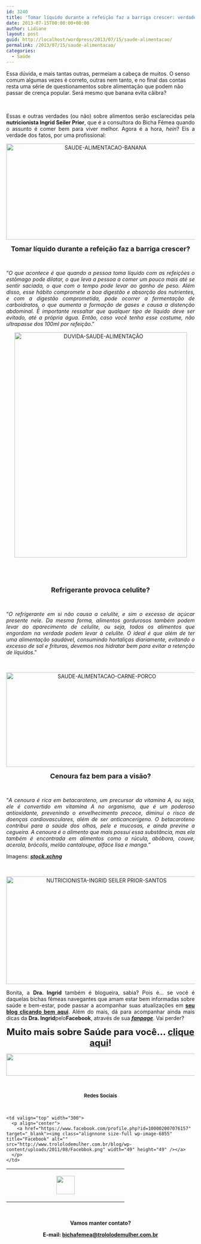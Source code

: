 ```yaml
---
id: 3240
title: 'Tomar líquido durante a refeição faz a barriga crescer: verdade ou mentira?'
date: 2013-07-15T00:00:00+00:00
author: Lidiane
layout: post
guid: http://localhost/wordpress/2013/07/15/saude-alimentacao/
permalink: /2013/07/15/saude-alimentacao/
categories:
  - Saúde
---
```

Essa dúvida, e mais tantas outras, permeiam a cabeça de muitos. O senso comum algumas vezes é correto, outras nem tanto, e no final das contas resta uma série de questionamentos sobre alimentação que podem não passar de crença popular. Será mesmo que banana evita cãibra?

&nbsp;

<p align="justify">
  Essas e outras verdades (ou não) sobre alimentos serão esclarecidas pela <strong>nutricionista Ingrid Seiler Prior</strong>, que é a consultora do Bicha Fêmea quando o assunto é comer bem para viver melhor. Agora é a hora, <em>hein</em>? Eis a verdade dos fatos, por uma profissional:
</p>

<!--more-->

<p align="center">
  <a href="http://www.trololodemulher.com.br/blog/wp-content/uploads/2013/06/SAUDE-ALIMENTACAO-BANANA.png"><img class="alignnone size-full wp-image-9580" alt="SAUDE-ALIMENTACAO-BANANA" src="http://www.trololodemulher.com.br/blog/wp-content/uploads/2013/06/SAUDE-ALIMENTACAO-BANANA.png" width="515" height="256" /></a>
</p>

<p align="center">
  <strong><span style="font-size: large;">Tomar líquido durante a refeição faz a barriga crescer?</span></strong>
</p>

&nbsp;

<p align="justify">
  “<em>O que acontece é que quando a pessoa toma líquido com as refeições o estômago pode dilatar, o que leva a pessoa a comer um pouco mais até se sentir saciada, o que com o tempo pode levar ao ganho de peso. </em><em>Além disso, esse hábito compromete a boa digestão e absorção dos nutrientes, e com a digestão comprometida, pode ocorrer a fermentação de carboidratos, o que aumenta a formação de gases e causa a distenção abdominal. </em><em>É importante ressaltar que qualquer tipo de líquido deve ser evitado, até a própria água. Então, caso você tenha esse costume, não ultrapasse dos 100ml por refeição</em>.”
</p>

<p align="center">
  <a href="http://www.trololodemulher.com.br/blog/wp-content/uploads/2013/06/DUVIDA-SAUDE-ALIMENTAÇÃO.jpg"><img class="alignnone size-full wp-image-9576" alt="DUVIDA-SAUDE-ALIMENTAÇÃO" src="http://www.trololodemulher.com.br/blog/wp-content/uploads/2013/06/DUVIDA-SAUDE-ALIMENTAÇÃO.jpg" width="461" height="600" /></a>
</p>

&nbsp;

&nbsp;

<p align="center">
  <strong><span style="font-size: large;">Refrigerante provoca celulite?</span></strong>
</p>

&nbsp;

<p align="justify">
  “<em>O refrigerante em si não causa a celulite, e sim o excesso de açúcar presente nele. Da mesma forma, alimentos gordurosos também podem levar ao aparecimento de celulite, ou seja, todos os alimentos que engordam na verdade podem levar à celulite. O ideal é que além de ter uma alimentação saudável, consumindo hortaliças diariamente, evitando o excesso de sal e frituras, devemos nos hidratar bem para evitar a retenção de líquidos</em>.”
</p>

&nbsp;

<p align="center">
  <a href="http://www.trololodemulher.com.br/blog/wp-content/uploads/2013/06/SAUDE-ALIMENTACAO-CARNE-PORCO.png"><img class="alignnone size-full wp-image-9581" alt="SAUDE-ALIMENTACAO-CARNE-PORCO" src="http://www.trololodemulher.com.br/blog/wp-content/uploads/2013/06/SAUDE-ALIMENTACAO-CARNE-PORCO.png" width="522" height="252" /></a>
</p>

<p align="center">
  <strong><span style="font-size: large;">Cenoura faz bem para a visão?</span></strong>
</p>

&nbsp;

<p align="justify">
  “<em>A cenoura é rica em betacaroteno, um precursor da vitamina A, ou seja, ele é convertido em vitamina A no organismo, que é um poderoso antioxidante, prevenindo o envelhecimento precoce, diminui o risco de doenças cardiovasculares, além de ser anticancerígeno. O betacaroteno contribui para a saúde dos olhos, pele e mucosas, e ainda previne a cegueira. A cenoura é o alimento que mais possui essa substância, mas ela também é encontrada em alimentos como a rúcula, abóbora, couve, acerola, brócolis,<strong> </strong>melão cantaloupe, alface lisa e manga.”</em>
</p>

<p align="justify">
  Imagens:<em> <strong><a href="http://www.sxc.hu/" target="_blank">stock.xchng</a></strong></em>
</p>

&nbsp;

<p align="center">
  <a href="http://www.trololodemulher.com.br/blog/wp-content/uploads/2013/06/NUTRICIONISTA-INGRID-SEILER-PRIOR-SANTOS.png"><img class="alignnone size-full wp-image-9579" alt="NUTRICIONISTA-INGRID SEILER PRIOR-SANTOS" src="http://www.trololodemulher.com.br/blog/wp-content/uploads/2013/06/NUTRICIONISTA-INGRID-SEILER-PRIOR-SANTOS.png" width="520" height="287" /></a>
</p>

<p align="justify">
  Bonita, a <strong>Dra. Ingrid</strong> também é blogueira, sabia? Pois é… se você é daquelas bichas fêmeas navegantes que amam estar bem informadas sobre saúde e bem-estar, pode passar a acompanhar suas atualizações em <a href="http://www.nutricionistaingrid.com.br/" target="_blank"><strong>seu blog clicando bem aqui</strong></a>. Além do mais, dá para acompanhar ainda mais dicas da <strong>Dra. Ingrid</strong>pelo<strong>Facebook</strong>, através de sua <strong><em><a href="http://www.facebook.com/nutri.ingrid.prior" target="_blank">fanpage</a></em></strong>. Vai perder?
</p>

<p align="center">
  <strong><span style="font-size: x-large;">Muito mais sobre Saúde para você… </span></strong><a href="http://www.trololodemulher.com.br/category/do-corpo/saude/"><strong><span style="font-size: x-large;">clique aqui</span></strong></a><strong><span style="font-size: x-large;">!</span></strong>
</p>

<p align="center">
  <a href="http://feedburner.google.com/fb/a/mailverify?uri=blogbichafemea&loc=pt_BR" target="_blank"><img class="alignnone size-full wp-image-8451" title="Assine o Bicha Fêmea grátis!" alt="" src="http://www.trololodemulher.com.br/blog/wp-content/uploads/2012/01/rodapé.png" width="600" height="59" /></a>
</p>

&nbsp;

<p align="center">
  <strong><span style="font-size: small;">Redes Sociais</span></strong>
</p>

&nbsp;

<table width="600" border="0" cellspacing="0" cellpadding="2">
  <tr>
    <td valign="top" width="300">
      <p align="center">
        <a href="https://twitter.com/#%21/bichafemea" target="_blank"><img class="alignnone size-full wp-image-6857" title="Twitter" alt="" src="http://www.trololodemulher.com.br/blog/wp-content/uploads/2011/08/Twitter.png" width="49" height="49" /></a>
      </p>
    </td>
    
    <td valign="top" width="300">
      <p align="center">
        <a href="https://www.facebook.com/profile.php?id=100002007076157" target="_blank"><img class="alignnone size-full wp-image-6855" title="Facebook" alt="" src="http://www.trololodemulher.com.br/blog/wp-content/uploads/2011/08/Facebbok.png" width="49" height="49" /></a>
      </p>
    </td>
  </tr>
</table>

&nbsp;

<p align="center">
  <strong>Vamos manter contato?</strong>
</p>

<p align="center">
  <strong>E-mail: <a href="mailto:bichafemea@trololodemulher.com.br">bichafemea@trololodemulher.com.br</a></strong>
</p>